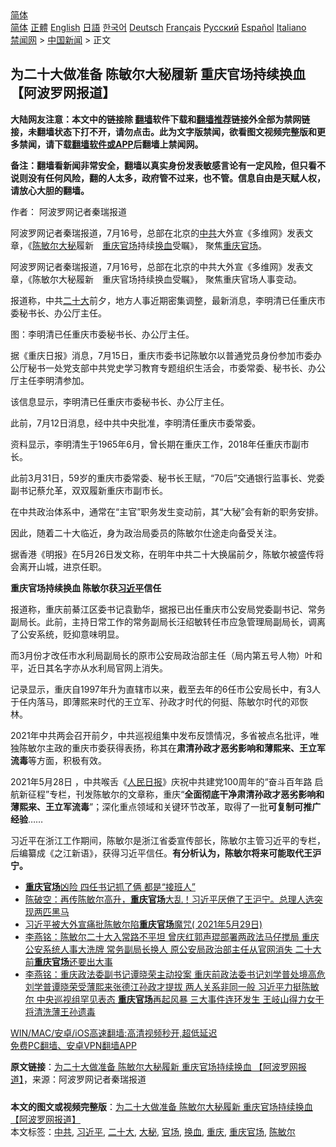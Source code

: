  <!-- 面包屑导航 --> <div class="breadcrumb"><!-- GTranslate: https://gtranslate.io/ -->  <div class="switcher notranslate">  <div class="selected">  <a href="#" onclick="return false;"> 简体</a>  </div>  <div class="option">  <a href="https://www.bannedbook.org" onclick="doGTranslate('zh-CN|zh-CN');jQuery('div.switcher div.selected a').html(jQuery(this).html());return false;" title="简体中文" class="nturl selected"> 简体</a>  <a href="https://www.bannedbook.org/zh-tw/" onclick="doGTranslate('zh-CN|zh-TW');jQuery('div.switcher div.selected a').html(jQuery(this).html());return false;" title="繁體中文" class="nturl"> 正體</a>  <a href="https://www.bannedbook.org/en/" onclick="doGTranslate('zh-CN|en');jQuery('div.switcher div.selected a').html(jQuery(this).html());return false;" title="English" class="nturl"> English</a>  <a href="https://www.bannedbook.org/ja/" onclick="doGTranslate('zh-CN|ja');jQuery('div.switcher div.selected a').html(jQuery(this).html());return false;" title="日本語" class="nturl"> 日語</a>  <a href="https://www.bannedbook.org/ko/" onclick="doGTranslate('zh-CN|ko');jQuery('div.switcher div.selected a').html(jQuery(this).html());return false;" title="한국어" class="nturl"> 한국어</a>  <a href="https://www.bannedbook.org/de/" onclick="doGTranslate('zh-CN|de');jQuery('div.switcher div.selected a').html(jQuery(this).html());return false;" title="Deutsch" class="nturl"> Deutsch</a>  <a href="https://www.bannedbook.org/fr/" onclick="doGTranslate('zh-CN|fr');jQuery('div.switcher div.selected a').html(jQuery(this).html());return false;" title="Français" class="nturl"> Français</a>  <a href="https://www.bannedbook.org/ru/" onclick="doGTranslate('zh-CN|ru');jQuery('div.switcher div.selected a').html(jQuery(this).html());return false;" title="Русский" class="nturl"> Русский</a>  <a href="https://www.bannedbook.org/es/" onclick="doGTranslate('zh-CN|es');jQuery('div.switcher div.selected a').html(jQuery(this).html());return false;" title="Español" class="nturl"> Español</a>  <a href="https://www.bannedbook.org/it/" onclick="doGTranslate('zh-CN|it');jQuery('div.switcher div.selected a').html(jQuery(this).html());return false;" title="Italiano" class="nturl"> Italiano</a>  </div>  </div>      <div class='breadcrumb-sub'><!-- Breadcrumb NavXT 6.3.0 --> <a href="https://www.bannedbook.org/" class="home">禁闻网</a> &gt; <a href="https://www.bannedbook.org/bnews/cnnews/" class="category">中国新闻</a> &gt; 正文</div></div><h2>为二十大做准备 陈敏尔大秘履新 重庆官场持续换血 【阿波罗网报道】</h2> <p class="notice"><b>大陆网友注意：本文中的链接除 <a href="https://github.com/bannedbook/fanqiang" >翻墙</a>软件下载和<a href="https://github.com/killgcd/justmysocks/blob/master/README.md">翻墙推荐</a>链接外全部为禁网链接，未翻墙状态下打不开，请勿点击。此为文字版禁闻，欲看图文视频完整版和更多禁闻，请下载<a href="https://github.com/bannedbook/fanqiang">翻墙软件或APP</a>后翻墙上禁闻网。</p><p>备注：翻墙看新闻非常安全，翻墙以真实身份发表敏感言论有一定风险，但只看不说则没有任何风险，翻的人太多，政府管不过来，也不管。信息自由是天赋人权，请放心大胆的翻墙。</b></p>  <div class="entry"> <p>作者： 阿波罗网记者秦瑞报道</p> <p id="summary">阿波罗网记者秦瑞报道，7月16号，总部在北京的<a href="https://www.bannedbook.org/bnews/tag/%e4%b8%ad%e5%85%b1/" class="st_tag internal_tag" rel="tag" title="标签 中共 下的日志">中共</a>大外宣《多维网》发表文章，《<a href="https://www.bannedbook.org/bnews/tag/%e9%99%88%e6%95%8f%e5%b0%94/" class="st_tag internal_tag" rel="tag" title="标签 陈敏尔 下的日志">陈敏尔</a><a href="https://www.bannedbook.org/bnews/tag/%E5%A4%A7%E7%A7%98/" class="st_tag internal_tag" rel="tag" title="标签 大秘 下的日志">大秘</a>履新　<a href="https://www.bannedbook.org/bnews/tag/%E9%87%8D%E5%BA%86%E5%AE%98%E5%9C%BA/" class="st_tag internal_tag" rel="tag" title="标签 重庆官场 下的日志">重庆官场</a>持续<a href="https://www.bannedbook.org/bnews/tag/%E6%8D%A2%E8%A1%80/" class="st_tag internal_tag" rel="tag" title="标签 换血 下的日志">换血</a>受瞩》， 聚焦<a href="https://www.bannedbook.org/bnews/tag/%e9%87%8d%e5%ba%86/" class="st_tag internal_tag" rel="tag" title="标签 重庆 下的日志">重庆</a><a href="https://www.bannedbook.org/bnews/tag/%E5%AE%98%E5%9C%BA/" class="st_tag internal_tag" rel="tag" title="标签 官场 下的日志">官场</a>。</p> <p>阿波罗网记者秦瑞报道，7月16号，总部在北京的中共大外宣《多维网》发表文章，《陈敏尔大秘履新　重庆官场持续换血受瞩》， 聚焦重庆官场人事变动。</p> <p>报道称，中共<a href="https://www.bannedbook.org/bnews/tag/%E4%BA%8C%E5%8D%81%E5%A4%A7/" class="st_tag internal_tag" rel="tag" title="标签 二十大 下的日志">二十大</a>前夕，地方人事近期密集调整，最新消息，李明清已任重庆市委秘书长、办公厅主任。</p> <p>图：李明清已任重庆市委秘书长、办公厅主任。</p>  <p>据《重庆日报》消息，7月15日，重庆市委书记陈敏尔以普通党员身份参加市委办公厅秘书一处党支部中共党史学习教育专题组织生活会，市委常委、秘书长、办公厅主任李明清参加。</p> <p>该信息显示，李明清已任重庆市委秘书长、办公厅主任。</p> <p>此前，7月12日消息，经中共中央批准，李明清任重庆市委常委。</p> <p>资料显示，李明清生于1965年6月，曾长期在重庆工作，2018年任重庆市副市长。</p> <p>此前3月31日，59岁的重庆市委常委、秘书长王赋，“70后”交通银行监事长、党委副书记蔡允革，双双履新重庆市副市长。</p>  <p>在中共政治体系中，通常在“主官”职务发生变动前，其“大秘”会有新的职务安排。</p> <p>因此，随着二十大临近，身为政治局委员的陈敏尔仕途走向备受关注。</p> <p>据香港《明报》在5月26日发文称，在明年中共二十大换届前夕，陈敏尔被盛传将会离开山城，进京任职。&nbsp;</p> <p><b>重庆官场持续换血 陈敏尔获<a href="https://www.bannedbook.org/bnews/tag/%e4%b9%a0%e8%bf%91%e5%b9%b3/" class="st_tag internal_tag" rel="tag" title="标签 习近平 下的日志">习近平</a>信任</b></p> <p>报道称，重庆前綦江区委书记袁勤华，据报已出任重庆市公安局党委副书记、常务副局长。此前，主持日常工作的常务副局长汪绍敏转任市应急管理局副局长，调离了公安系统，贬抑意味明显。</p>  <p>而3月份才改任市水利局副局长的原市公安局政治部主任（局内第五号人物）叶和平，近日其名字亦从水利局官网上消失。</p> <p>记录显示，重庆自1997年升为直辖市以来，截至去年的6任市公安局长中，有3人于任内落马，即薄熙来时代的王立军、孙政才时代的何挺、陈敏尔时代的邓恢林。&nbsp;</p> <p>2021年中共两会召开前夕，中共巡视组集中发布反馈情况，多省被点名批评，唯独陈敏尔主政的重庆市委获得表扬，称其在<strong>肃清孙政才恶劣影响和薄熙来、王立军流毒</strong>等方面，积极有效。</p> <p>2021年5月28日 ，中共喉舌《<span class='wp_keywordlink'><a href="https://www.bannedbook.org/forum2/topic109.html" title="透视人民日报" target="_blank">人民日报</a></span>》庆祝中共建党100周年的“奋斗百年路 启航新征程”专栏，刊发陈敏尔的文章称，重庆“<strong>全面彻底干净肃清孙政才恶劣影响和薄熙来、王立军流毒</strong>”；深化重点领域和关键环节改革，取得了一批<strong>可复制可推广经验</strong>……</p> <p>习近平在浙江工作期间，陈敏尔是浙江省委宣传部长，陈敏尔主管习近平的专栏，后编纂成《之江新语》，获得习近平信任。<strong>有分析认为，陈敏尔将来可能取代王沪宁。</strong></p>  <ul class='op-related-articles' title='相关阅读'> <li><a href='https://www.bannedbook.org/bnews/cbnews/20210628/1576068.html' target='_blank'><b>重庆官场</b>凶险 四任书记抓了俩 都是“接班人”</a></li> <li><a href='https://www.bannedbook.org/bnews/bannedvideo/20210530/1556757.html' target='_blank'>陈破空：再传陈敏尔高升，<b>重庆官场</b>大乱！习近平厌倦了王沪宁。总理人选突现两匹黑马</a></li> <li><a href='https://www.bannedbook.org/bnews/bannedvideo/20210529/1556164.html' target='_blank'>习近平被大外宣痛批陈敏尔陷<b>重庆官场</b>魔咒( 2021年5月29日)</a></li> <li><a href='https://www.bannedbook.org/bnews/comments/20210527/1554897.html' target='_blank'>李燕铭：陈敏尔二十大入常路不平坦 曾庆红郭声琨部署两政法马仔搅局 重庆公安系统人事大洗牌 常务副局长换人 原公安局政治部主任从官网消失 二十大前<b>重庆官场</b>还要出大事</a></li> <li><a href='https://www.bannedbook.org/bnews/comments/20210220/1490590.html' target='_blank'>李燕铭：重庆政法委副书记谭晓荣主动投案 重庆前政法委书记刘学普处境高危 刘学普谭晓荣受薄熙来张德江孙政才提拔 两人关系非同一般 习近平力挺陈敏尔 中央巡视组罕见表态 <b>重庆官场</b>再起风暴 三大事件连环发生 王岐山得力女干将清洗薄王孙遗毒</a></li> </ul> <p class="texttj"> <a href="https://github.com/bannedbook/fanqiang/wiki/V2ray%E6%9C%BA%E5%9C%BA" target="_blank">WIN/MAC/安卓/iOS高速翻墙:高清视频秒开,超低延迟</a><br/> <a href="https://github.com/bannedbook/fanqiang/wiki/%E7%A6%81%E9%97%BB%E7%BD%91%E5%AE%89%E5%8D%93%E7%BF%BB%E5%A2%99%E6%96%B0%E9%97%BBAPP" target="_blank">免费PC翻墙、安卓VPN翻墙APP</a></p><p> <b>原文链接</b>：<a class="src_link" href="https://www.aboluowang.com/2021/0716/1619863.html" target="_blank">为二十大做准备 陈敏尔大秘履新 重庆官场持续换血 【阿波罗网报道】</a>，来源：阿波罗网记者秦瑞报道 </p><a name='sharetosocial'></a>  <div style="margin-bottom:5px;padding-bottom:5px;clear:both"> <div id="archive-pix-1" class="banner-ads"> <!-- AuctionX Display platform tag START --> <div id="26318x728x90x621x_ADSLOT2" clicktrack="%%CLICK_URL_ESC%%"></div> <!-- AuctionX Display platform tag END --> </div> <div id="archive-pix-2" class="banner-ads"> <!-- AuctionX Display platform tag START --> <div id="26315x300x250x621x_ADSLOT2" clicktrack="%%CLICK_URL_ESC%%"></div> <!-- AuctionX Display platform tag END --> </div> </div>    <div id="archive-pix-1" class="banner-ads"> <!-- AuctionX Display platform tag START --> <div id="26318x728x90x621x_ADSLOT3" clicktrack="%%CLICK_URL_ESC%%"></div> <!-- AuctionX Display platform tag END --> </div> <div><b>本文的图文或视频完整版</b>：<a href='https://www.bannedbook.org/bnews/cnnews/20210716/1588272.html'>为二十大做准备 陈敏尔大秘履新 重庆官场持续换血 【阿波罗网报道】</a></div>  </div><!--END ENTRY--> <div class="postfooter"> <div>本文标签：<a href="https://www.bannedbook.org/bnews/tag/%e4%b8%ad%e5%85%b1/" rel="tag">中共</a>, <a href="https://www.bannedbook.org/bnews/tag/%e4%b9%a0%e8%bf%91%e5%b9%b3/" rel="tag">习近平</a>, <a href="https://www.bannedbook.org/bnews/tag/%E4%BA%8C%E5%8D%81%E5%A4%A7/" rel="tag">二十大</a>, <a href="https://www.bannedbook.org/bnews/tag/%E5%A4%A7%E7%A7%98/" rel="tag">大秘</a>, <a href="https://www.bannedbook.org/bnews/tag/%E5%AE%98%E5%9C%BA/" rel="tag">官场</a>, <a href="https://www.bannedbook.org/bnews/tag/%E6%8D%A2%E8%A1%80/" rel="tag">换血</a>, <a href="https://www.bannedbook.org/bnews/tag/%e9%87%8d%e5%ba%86/" rel="tag">重庆</a>, <a href="https://www.bannedbook.org/bnews/tag/%E9%87%8D%E5%BA%86%E5%AE%98%E5%9C%BA/" rel="tag">重庆官场</a>, <a href="https://www.bannedbook.org/bnews/tag/%e9%99%88%e6%95%8f%e5%b0%94/" rel="tag">陈敏尔</a></div>  </div><!--END POSTFOOTER--> 